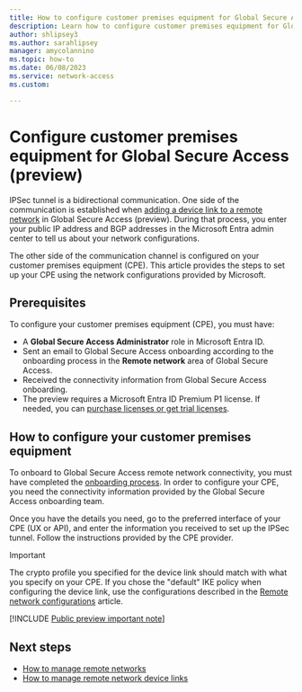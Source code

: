 ```yaml
---
title: How to configure customer premises equipment for Global Secure Access (preview)
description: Learn how to configure customer premises equipment for Global Secure Access (preview).
author: shlipsey3
ms.author: sarahlipsey
manager: amycolannino
ms.topic: how-to
ms.date: 06/08/2023
ms.service: network-access
ms.custom: 

---
```

# Configure customer premises equipment for Global Secure Access (preview)

IPSec tunnel is a bidirectional communication. One side of the communication is established when [adding a device link to a remote network](how-to-manage-remote-network-device-links.md) in Global Secure Access (preview). During that process, you enter your public IP address and BGP addresses in the Microsoft Entra admin center to tell us about your network configurations.

The other side of the communication channel is configured on your customer premises equipment (CPE). This article provides the steps to set up your CPE using the network configurations provided by Microsoft.

## Prerequisites

To configure your customer premises equipment (CPE), you must have:

- A **Global Secure Access Administrator** role in Microsoft Entra ID.
- Sent an email to Global Secure Access onboarding according to the onboarding process in the **Remote network** area of Global Secure Access.
- Received the connectivity information from Global Secure Access onboarding.
- The preview requires a Microsoft Entra ID Premium P1 license. If needed, you can [purchase licenses or get trial licenses](https://aka.ms/azureadlicense).

## How to configure your customer premises equipment

To onboard to Global Secure Access remote network connectivity, you must have completed the [onboarding process](how-to-create-remote-networks.md#onboard-your-tenant-for-remote-networks). In order to configure your CPE, you need the connectivity information provided by the Global Secure Access onboarding team.

Once you have the details you need, go to the preferred interface of your CPE (UX or API), and enter the information you received to set up the IPSec tunnel. Follow the instructions provided by the CPE provider.

> [!IMPORTANT]
>The crypto profile you specified for the device link should match with what you specify on your CPE. If you chose the "default" IKE policy when configuring the device link, use the configurations described in the [Remote network configurations](reference-remote-network-configurations.md) article.

[!INCLUDE [Public preview important note](./includes/public-preview-important-note.md)]

## Next steps

- [How to manage remote networks](how-to-manage-remote-networks.md)
- [How to manage remote network device links](how-to-manage-remote-network-device-links.md)